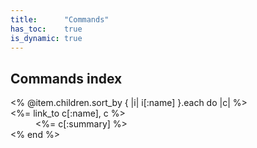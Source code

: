 ```yaml
---
title:      "Commands"
has_toc:    true
is_dynamic: true
---
```


<h2>Commands index</h2>

<dl class="compact">
<% @item.children.sort_by { |i| i[:name] }.each do |c| %>
	<dt><%= link_to c[:name], c %></dt>
	<dd><%= c[:summary] %></dd>
<% end %>
</dl>
